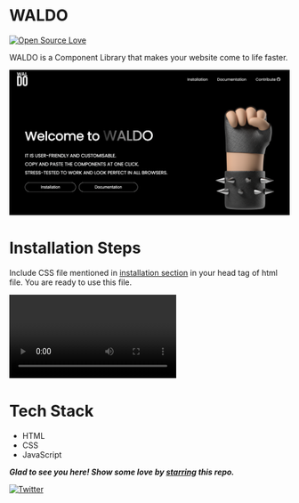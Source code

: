 # WALDO

[![Open Source Love](https://badges.frapsoft.com/os/v2/open-source.svg?v=103)](https://github.com/pariyar07)

WALDO is a Component Library that makes your website come to life faster.

![image](./assets/images/WALDO-Homepage.png)

# Installation Steps

Include CSS file mentioned in [installation section](https://github.com/pariyar07/WALDO) in your head tag of html file.
You are ready to use this file.

![image](./assets/images/installation-page.mov)

# Tech Stack
- HTML
- CSS
- JavaScript

***Glad to see you here! Show some love by [starring](https://github.com/pariyar07/WALDO) this repo.***

[![Twitter](https://img.shields.io/static/v1.svg?label=connect&message=@satyamP_js&color=grey&logo=twitter&style=flat&logoColor=white&colorA=blue)](https://twitter.com/satyamP_js)
